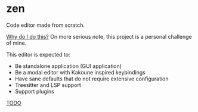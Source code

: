 # zen

Code editor made from scratch.

[Why do I do this?](https://www.youtube.com/watch?v=_oNgyUAEv0Q)
On more serious note, this project is a personal challenge of mine.

This editor is expected to:

 - Be standalone application (GUI application)
 - Be a modal editor with Kakoune inspired keybindings
 - Have sane defaults that do not require extensive configuration
 - Treesitter and LSP support
 - Support plugins

[TODO](https://github.com/siniarskimar/zen/issues/1)
